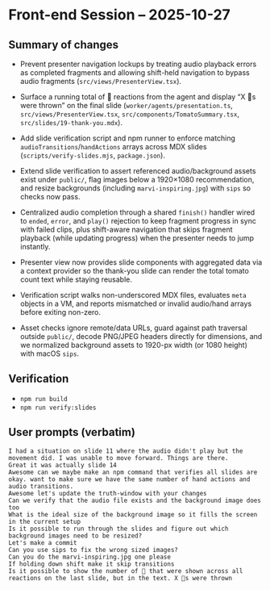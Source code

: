 # Front-end Session – 2025-10-27

## Summary of changes
- Prevent presenter navigation lockups by treating audio playback errors as completed fragments and allowing shift-held navigation to bypass audio fragments (`src/views/PresenterView.tsx`).
- Surface a running total of 🍅 reactions from the agent and display “X 🍅s were thrown” on the final slide (`worker/agents/presentation.ts`, `src/views/PresenterView.tsx`, `src/components/TomatoSummary.tsx`, `src/slides/19-thank-you.mdx`).
- Add slide verification script and npm runner to enforce matching `audioTransitions`/`handActions` arrays across MDX slides (`scripts/verify-slides.mjs`, `package.json`).
- Extend slide verification to assert referenced audio/background assets exist under `public/`, flag images below a 1920×1080 recommendation, and resize backgrounds (including `marvi-inspiring.jpg`) with `sips` so checks now pass.

- Centralized audio completion through a shared `finish()` handler wired to `ended`, `error`, and `play()` rejection to keep fragment progress in sync with failed clips, plus shift-aware navigation that skips fragment playback (while updating progress) when the presenter needs to jump instantly.
- Presenter view now provides slide components with aggregated data via a context provider so the thank-you slide can render the total tomato count text while staying reusable.
- Verification script walks non-underscored MDX files, evaluates `meta` objects in a VM, and reports mismatched or invalid audio/hand arrays before exiting non-zero.
- Asset checks ignore remote/data URLs, guard against path traversal outside `public/`, decode PNG/JPEG headers directly for dimensions, and we normalized background assets to 1920-px width (or 1080 height) with macOS `sips`.

## Verification
- `npm run build`
- `npm run verify:slides`

## User prompts (verbatim)
```
I had a situation on slide 11 where the audio didn't play but the movement did. I was unable to move forward. Things are there.
Great it was actually slide 14
Awesome can we maybe make an npm command that verifies all slides are okay. want to make sure we have the same number of hand actions and audio transitions.
Awesome let's update the truth-window with your changes
Can we verify that the audio file exists and the background image does too
What is the ideal size of the background image so it fills the screen in the current setup
Is it possible to run through the slides and figure out which background images need to be resized?
Let's make a commit
Can you use sips to fix the wrong sized images?
Can you do the marvi-inspiring.jpg one please
If holding down shift make it skip transitions
Is it possible to show the number of 🍅 that were shown across all reactions on the last slide, but in the text. X 🍅s were thrown
```
